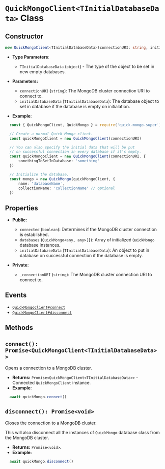 # **`QuickMongoClient<TInitialDatabaseData>` Class**

## Constructor
```ts
new QuickMongoClient<TInitialDatabaseData>(connectionURI: string, initialDatabaseData?: TInitialDatabaseData)
```

- **Type Parameters:**
  - `TInitialDatabaseData` (`object`) - The type of the object to be set in new empty databases.

- **Parameters:**
  - `connectionURI` (`string`): The MongoDB cluster connection URI to connect to.
  - `initialDatabaseData` (`TInitialDatabaseData`): The database object to set in database if the database is empty on initialation.

- **Example:**
```ts
  const { QuickMongoClient, QuickMongo } = require('quick-mongo-super')

  // Create a normal Quick Mongo client.
  const quickMongoClient = new QuickMongoClient(connectionURI)

  // You can also specify the initial data that will be put
  // on successful connection in every database if it's empty.
  const quickMongoClient = new QuickMongoClient(connectionURI, {
      somethingToSetInDatabase: 'something'
  })

  // Initialize the database.
  const mongo = new QuickMongo(quickMongoClient, {
      name: 'databaseName',
      collectionName: 'collectionName' // optional
  })
```

## Properties
- **Public:**
  - `connected` (`boolean`): Determines if the MongoDB cluster connection is established.
  - `databases` (`QuickMongo<any, any>[]`): Array of initialized `QuickMongo` database instances.
  - `initialDatabaseData` (`TInitialDatabaseData`): An object to put in database on successful connection if the database is empty.

- **Private:**
  - `_connectionURI` (`string`): The MongoDB cluster connection URI to connect to.


## Events
- [`QuickMongoClient#connect`](../events/QuickMongoClient/connect.md)
- [`QuickMongoClient#disconnect`](../events/QuickMongoClient/disconnect.md)


## Methods

## `connect(): Promise<QuickMongoClient<TInitialDatabaseData>>`
Opens a connection to a MongoDB cluster.

- **Returns:** `Promise<QuickMongoClient<TInitialDatabaseData>>` - Connected `QuickMongoClient` instance.
- **Example:**
```ts
  await quickMongo.connect()
```

## `disconnect(): Promise<void>`
Closes the connection to a MongoDB cluster.

This will also disconnect all the instances of `QuickMongo` database class from the MongoDB cluster.

- **Returns:** `Promise<void>`.
- **Example:**
```ts
  await quickMongo.disconnect()
```
